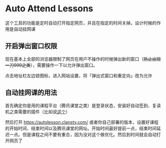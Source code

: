 # Auto Attend Lessons

这个工具的功能是定时自动打开指定网页，并且在指定的时间关掉。设计时候的作用是自动挂网课

## 开启弹出窗口权限

现在基本上全部的浏览器限制了网页在用户不操作的时候弹出新的窗口（~~防止出现一刀999之类~~），需要操作一下以允许弹出窗口。

点击地址栏左边锁图标，进入网站设置，将「弹出式窗口和重定向」改为允许

## 自动挂网课的用法

首先确定你是用的课程平台（腾讯课堂之类）是登录状态，安装好自动签到、复读机之类需要的插件（比如说[这个](https://greasyfork.org/zh-CN/scripts/401115)）

然后打开 <https://autolesson.clansty.com/> 或者你自己部署的版本，设置好课程的开始时间、结束时间以及腾讯课堂的网址。开始时间最好提前一点，结束时间延迟一点。但是课程之间不要有重合，因为没对这个做优化。然后到时间就会自动打开网页了
